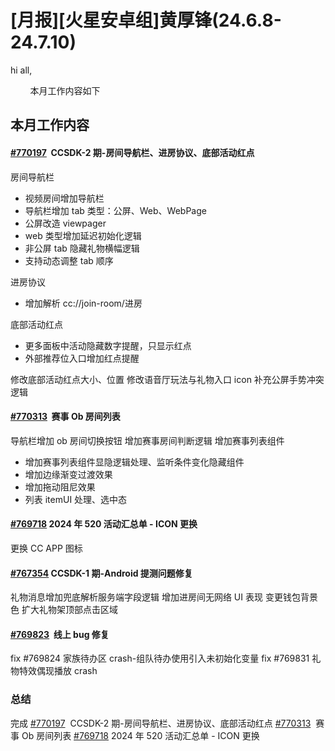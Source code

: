 # [月报][火星安卓组]黄厚锋(24.6.8-24.7.10)

hi all,

        本月工作内容如下


## 本月工作内容

#### [#770197](https://icc.pm.netease.com/v6/issues/770197)  CCSDK-2 期-房间导航栏、进房协议、底部活动红点
房间导航栏
- 视频房间增加导航栏
- 导航栏增加 tab 类型：公屏、Web、WebPage
- 公屏改造 viewpager
- web 类型增加延迟初始化逻辑
- 非公屏 tab 隐藏礼物横幅逻辑
- 支持动态调整 tab 顺序

进房协议
- 增加解析 cc://join-room/进房

底部活动红点
- 更多面板中活动隐藏数字提醒，只显示红点
- 外部推荐位入口增加红点提醒

修改底部活动红点大小、位置
修改语音厅玩法与礼物入口 icon
补充公屏手势冲突逻辑


#### [#770313](https://icc.pm.netease.com/v6/issues/770313)  赛事 Ob 房间列表
导航栏增加 ob 房间切换按钮
增加赛事房间判断逻辑
增加赛事列表组件
- 增加赛事列表组件显隐逻辑处理、监听条件变化隐藏组件
- 增加边缘渐变过渡效果
- 增加拖动阻尼效果
- 列表 itemUI 处理、选中态


#### [#769718](https://icc.pm.netease.com/v6/issues/769718) 2024 年 520 活动汇总单 - ICON 更换
更换 CC APP 图标


#### [#767354](https://icc.pm.netease.com/v6/issues/767354) CCSDK-1 期-Android 提测问题修复
礼物消息增加兜底解析服务端字段逻辑
增加进房间无网络 UI 表现
变更钱包背景色
扩大礼物架顶部点击区域

#### [#769823](https://icc.pm.netease.com/v6/issues/769823)  线上 bug 修复
fix  #769824 家族待办区 crash-组队待办使用引入未初始化变量
fix #769831 礼物特效偶现播放 crash


### 总结

完成
[#770197](https://icc.pm.netease.com/v6/issues/770197)  CCSDK-2 期-房间导航栏、进房协议、底部活动红点
[#770313](https://icc.pm.netease.com/v6/issues/770313)  赛事 Ob 房间列表
[#769718](https://icc.pm.netease.com/v6/issues/769718) 2024 年 520 活动汇总单 - ICON 更换


